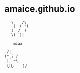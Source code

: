 # amaice.github.io

       \    /\
        )  ( ')
       (  /  )
       \(__)|
        
        miau
        
     ╱|ˎ
    (°ˎₒ 7
     |ˎ ~\
     じし _ _)/
